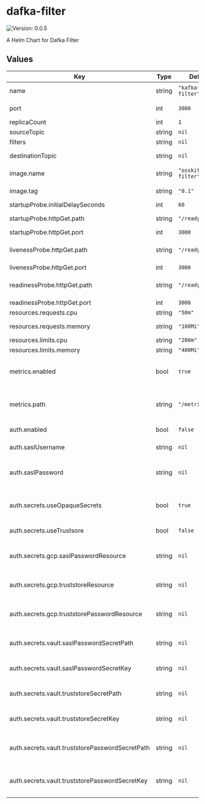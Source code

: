 # dafka-filter

![Version: 0.0.5](https://img.shields.io/badge/Version-0.0.5-informational?style=flat-square)

A Helm Chart for Dafka Filter

## Values

| Key | Type | Default | Description |
|-----|------|---------|-------------|
| name | string | `"kafka-stream-filter"` | name for this stream |
| port | int | `3000` | the port to use |
| replicaCount | int | `1` | pod count |
| sourceTopic | string | `nil` | source topic |
| filters | string | `nil` | filters |
| destinationTopic | string | `nil` | destination topic |
| image.name | string | `"osskit/dafka-filter"` | the image name to use |
| image.tag | string | `"0.1"` | the image tag to use |
| startupProbe.initialDelaySeconds | int | `60` |  |
| startupProbe.httpGet.path | string | `"/ready"` | the path for startup check |
| startupProbe.httpGet.port | int | `3000` |  |
| livenessProbe.httpGet.path | string | `"/ready"` | the path for liveness check |
| livenessProbe.httpGet.port | int | `3000` |  |
| readinessProbe.httpGet.path | string | `"/ready"` | the path for readiness check |
| readinessProbe.httpGet.port | int | `3000` |  |
| resources.requests.cpu | string | `"50m"` | cpu requests |
| resources.requests.memory | string | `"100Mi"` | memory requests |
| resources.limits.cpu | string | `"200m"` | cpu limits |
| resources.limits.memory | string | `"400Mi"` | memory limits |
| metrics.enabled | bool | `true` | should prometheus scrape this server |
| metrics.path | string | `"/metrics"` | a path prometheus should scrape metrics from |
| auth.enabled | bool | `false` | should use authentication |
| auth.saslUsername | string | `nil` | sasl username |
| auth.saslPassword | string | `nil` | sasl password (not encrypted) |
| auth.secrets.useOpaqueSecrets | bool | `true` | should mount secrets to opaque secrets |
| auth.secrets.useTrustsore | bool | `false` | should use truststore |
| auth.secrets.gcp.saslPasswordResource | string | `nil` | gcp secret resource for sasl password |
| auth.secrets.gcp.truststoreResource | string | `nil` | gcp secret resource for truststore file |
| auth.secrets.gcp.truststorePasswordResource | string | `nil` | gcp secret resource for truststore password |
| auth.secrets.vault.saslPasswordSecretPath | string | `nil` | vault secret path for sasl password |
| auth.secrets.vault.saslPasswordSecretKey | string | `nil` | vault secret key for sasl password |
| auth.secrets.vault.truststoreSecretPath | string | `nil` | vault secret path for truststore file |
| auth.secrets.vault.truststoreSecretKey | string | `nil` | vault secret key for truststore file |
| auth.secrets.vault.truststorePasswordSecretPath | string | `nil` | vault secret path for truststore password |
| auth.secrets.vault.truststorePasswordSecretKey | string | `nil` | vault secret key for truststore password |

